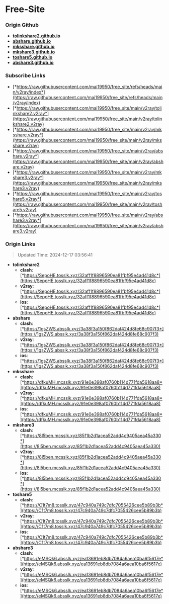 # Free-Site

### Origin Github

- [**tolinkshare2.github.io**](https://github.com/tolinkshare2/tolinkshare2.github.io)
- [**abshare.github.io**](https://github.com/abshare/abshare.github.io)
- [**mksshare.github.io**](https://github.com/mksshare/mksshare.github.io)
- [**mkshare3.github.io**](https://github.com/mkshare3/mkshare3.github.io)
- [**toshare5.github.io**](https://github.com/toshare5/toshare5.github.io)
- [**abshare3.github.io**](https://github.com/abshare3/abshare3.github.io)

### Subscribe Links

- [*https://raw.githubusercontent.com/mai19950/free_site/refs/heads/main/v2ray/index*](https://raw.githubusercontent.com/mai19950/free_site/refs/heads/main/v2ray/index)
- [*https://raw.githubusercontent.com/mai19950/free_site/main/v2ray/tolinkshare2.v2ray*](https://raw.githubusercontent.com/mai19950/free_site/main/v2ray/tolinkshare2.v2ray)
- [*https://raw.githubusercontent.com/mai19950/free_site/main/v2ray/mksshare.v2ray*](https://raw.githubusercontent.com/mai19950/free_site/main/v2ray/mksshare.v2ray)
- [*https://raw.githubusercontent.com/mai19950/free_site/main/v2ray/abshare.v2ray*](https://raw.githubusercontent.com/mai19950/free_site/main/v2ray/abshare.v2ray)
- [*https://raw.githubusercontent.com/mai19950/free_site/main/v2ray/mkshare3.v2ray*](https://raw.githubusercontent.com/mai19950/free_site/main/v2ray/mkshare3.v2ray)
- [*https://raw.githubusercontent.com/mai19950/free_site/main/v2ray/toshare5.v2ray*](https://raw.githubusercontent.com/mai19950/free_site/main/v2ray/toshare5.v2ray)
- [*https://raw.githubusercontent.com/mai19950/free_site/main/v2ray/abshare3.v2ray*](https://raw.githubusercontent.com/mai19950/free_site/main/v2ray/abshare3.v2ray)

### Origin Links

> Updated Time: 2024-12-17 03:56:41

- **tolinkshare2**
  - **clash**: [*https://SepoHE.tosslk.xyz/32aff1f8896590ea81fbf95e4ad41d8c*](https://SepoHE.tosslk.xyz/32aff1f8896590ea81fbf95e4ad41d8c)
  - **v2ray**: [*https://SepoHE.tosslk.xyz/32aff1f8896590ea81fbf95e4ad41d8c*](https://SepoHE.tosslk.xyz/32aff1f8896590ea81fbf95e4ad41d8c)
  - **ios**: [*https://SepoHE.tosslk.xyz/32aff1f8896590ea81fbf95e4ad41d8c*](https://SepoHE.tosslk.xyz/32aff1f8896590ea81fbf95e4ad41d8c)
- **abshare**
  - **clash**: [*https://1gsZWS.absslk.xyz/3a38f3a150f862daf424d8fe68c907f3*](https://1gsZWS.absslk.xyz/3a38f3a150f862daf424d8fe68c907f3)
  - **v2ray**: [*https://1gsZWS.absslk.xyz/3a38f3a150f862daf424d8fe68c907f3*](https://1gsZWS.absslk.xyz/3a38f3a150f862daf424d8fe68c907f3)
  - **ios**: [*https://1gsZWS.absslk.xyz/3a38f3a150f862daf424d8fe68c907f3*](https://1gsZWS.absslk.xyz/3a38f3a150f862daf424d8fe68c907f3)
- **mksshare**
  - **clash**: [*https://dfkuMH.mcsslk.xyz/91e0e398af0760b114d771fda5618aa8*](https://dfkuMH.mcsslk.xyz/91e0e398af0760b114d771fda5618aa8)
  - **v2ray**: [*https://dfkuMH.mcsslk.xyz/91e0e398af0760b114d771fda5618aa8*](https://dfkuMH.mcsslk.xyz/91e0e398af0760b114d771fda5618aa8)
  - **ios**: [*https://dfkuMH.mcsslk.xyz/91e0e398af0760b114d771fda5618aa8*](https://dfkuMH.mcsslk.xyz/91e0e398af0760b114d771fda5618aa8)
- **mkshare3**
  - **clash**: [*https://8l5ben.mcsslk.xyz/85f1b2d1acea52add4c9405aea45a330*](https://8l5ben.mcsslk.xyz/85f1b2d1acea52add4c9405aea45a330)
  - **v2ray**: [*https://8l5ben.mcsslk.xyz/85f1b2d1acea52add4c9405aea45a330*](https://8l5ben.mcsslk.xyz/85f1b2d1acea52add4c9405aea45a330)
  - **ios**: [*https://8l5ben.mcsslk.xyz/85f1b2d1acea52add4c9405aea45a330*](https://8l5ben.mcsslk.xyz/85f1b2d1acea52add4c9405aea45a330)
- **toshare5**
  - **clash**: [*https://C1t7m8.tosslk.xyz/47c940a749c7dfc7055426cee5b89b3b*](https://C1t7m8.tosslk.xyz/47c940a749c7dfc7055426cee5b89b3b)
  - **v2ray**: [*https://C1t7m8.tosslk.xyz/47c940a749c7dfc7055426cee5b89b3b*](https://C1t7m8.tosslk.xyz/47c940a749c7dfc7055426cee5b89b3b)
  - **ios**: [*https://C1t7m8.tosslk.xyz/47c940a749c7dfc7055426cee5b89b3b*](https://C1t7m8.tosslk.xyz/47c940a749c7dfc7055426cee5b89b3b)
- **abshare3**
  - **clash**: [*https://eMSQk6.absslk.xyz/ea13691eb8db7084a6aea10ba6f5617e*](https://eMSQk6.absslk.xyz/ea13691eb8db7084a6aea10ba6f5617e)
  - **v2ray**: [*https://eMSQk6.absslk.xyz/ea13691eb8db7084a6aea10ba6f5617e*](https://eMSQk6.absslk.xyz/ea13691eb8db7084a6aea10ba6f5617e)
  - **ios**: [*https://eMSQk6.absslk.xyz/ea13691eb8db7084a6aea10ba6f5617e*](https://eMSQk6.absslk.xyz/ea13691eb8db7084a6aea10ba6f5617e)
